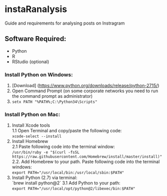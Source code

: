 # instaRanalysis
Guide and requirements for analysing posts on Instragram

## Software Required:
* Python
* R
* RStudio (optional)

### Install Python on Windows:
1. [Download] (https://www.python.org/downloads/release/python-2715/) <br/>
2. Open Command Prompt (on some corporate networks you need to run the command prompt as administrator)
3. `setx PATH "%PATH%;C:\Python34\Scripts"`

### Install Python on Mac:
1. Install Xcode tools <br/>
1.1 Open Terminal and copy/paste the following code:<br/>
`xcode-select --install`
2. Install Homebrew <br/>
2.1 Paste following code into the terminal window:<br/>
`/usr/bin/ruby -e "$(curl -fsSL https://raw.githubusercontent.com/Homebrew/install/master/install)"`
2.2. Add Homebrew to your path. Paste following code into the terminal windows: <br/>
`export PATH="/usr/local/bin:/usr/local/sbin:$PATH"`
3. Install Python (2.7) via terminal:<br/>
´brew install python@2´
3.1 Add Python to your path:<br/>
`export PATH="/usr/local/opt/python@2/libexec/bin:$PATH"`
